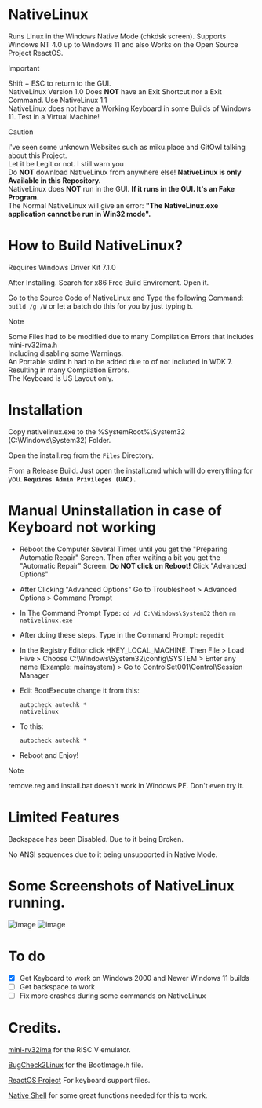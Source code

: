 # NativeLinux

Runs Linux in the Windows Native Mode (chkdsk screen). Supports Windows NT 4.0 up to Windows 11 and also Works on the Open Source Project ReactOS.

> [!IMPORTANT]
> Shift + ESC to return to the GUI.
> <br /> NativeLinux Version 1.0 Does **NOT** have an Exit Shortcut nor a Exit Command. Use NativeLinux 1.1 
> <br /> NativeLinux does not have a Working Keyboard in some Builds of Windows 11. Test in a Virtual Machine!

> [!CAUTION]
> I've seen some unknown Websites such as miku.place and GitOwl talking about this Project.
> <br /> Let it be Legit or not. I still warn you
> <br /> Do **NOT** download NativeLinux from anywhere else! **NativeLinux is only Available in this Repository.**
> <br /> NativeLinux does **NOT** run in the GUI. **If it runs in the GUI. It's an Fake Program.**
> <br /> The Normal NativeLinux will give an error: **"The NativeLinux.exe application cannot be run in Win32 mode".**

# How to Build NativeLinux?
Requires Windows Driver Kit 7.1.0

After Installing. Search for x86 Free Build Enviroment. Open it.

Go to the Source Code of NativeLinux and Type the following Command: `build /g /W` or let a batch do this for you by just typing `b`.

> [!NOTE]
> Some Files had to be modified due to many Compilation Errors that includes mini-rv32ima.h
> <br /> Including disabling some Warnings.
> <br /> An Portable stdint.h had to be added due to of not included in WDK 7. Resulting in many Compilation Errors.
> <br /> The Keyboard is US Layout only.

# Installation

Copy nativelinux.exe to the %SystemRoot%\System32 (C:\Windows\System32) Folder.

Open the install.reg from the `Files` Directory.

From a Release Build. Just open the install.cmd which will do everything for you. **`Requires Admin Privileges (UAC).`**

# Manual Uninstallation in case of Keyboard not working

- Reboot the Computer Several Times until you get the "Preparing Automatic Repair" Screen. Then after waiting a bit you get the "Automatic Repair" Screen. **Do NOT click on Reboot!** Click "Advanced Options"

- After Clicking "Advanced Options" Go to Troubleshoot > Advanced Options > Command Prompt

- In The Command Prompt Type: `cd /d C:\Windows\System32` then `rm nativelinux.exe`


- After doing these steps. Type in the Command Prompt: `regedit`

- In the Registry Editor click HKEY_LOCAL_MACHINE. Then File > Load Hive > Choose C:\Windows\System32\config\SYSTEM > Enter any name (Example: mainsystem) > Go to ControlSet001\Control\Session Manager

- Edit BootExecute change it from this: 
  ```
  autocheck autochk *
  nativelinux
  ```
  
- To this:
  ```
  autocheck autochk *
  ```
  

- Reboot and Enjoy!

> [!NOTE]
> remove.reg and install.bat doesn't work in Windows PE. Don't even try it.

# Limited Features

Backspace has been Disabled. Due to it being Broken.

No ANSI sequences due to it being unsupported in Native Mode.

# Some Screenshots of NativeLinux running.
![image](https://github.com/LuisYeah1234-hub/NativeLinux/assets/64372171/d9f60038-0219-43ae-aa55-87d9fb8258ee)
![image](https://github.com/LuisYeah1234-hub/NativeLinux/assets/64372171/d4324a79-c9e8-450a-a458-8f183d0a0c0c)

# To do
  - [X] Get Keyboard to work on Windows 2000 and Newer Windows 11 builds
  - [ ] Get backspace to work
  - [ ] Fix more crashes during some commands on NativeLinux

# Credits.
[mini-rv32ima](https://github.com/cnlohr/mini-rv32ima) for the RISC V emulator.

[BugCheck2Linux](https://github.com/NSG650/BugCheck2Linux) for the BootImage.h file.

[ReactOS Project](https://github.com/reactos/reactos) For keyboard support files.

[Native Shell](https://github.com/amdf/NativeShell) for some great functions needed for this to work.
